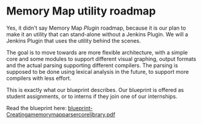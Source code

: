# Memory Map utility roadmap

Yes, it didn't say Memory Map _Plugin_ roadmap, because it is our plan to make it an utility that can stand-alone without a Jenkins Plugin.
We will a Jenkins Plugin that uses the utility behind the scenes.

The goal is to move towards are more flexible architecture, with a simple core and some modules to support different visual graphing, output formats and the actual parsing supporting different compilers.
The parsing is supposed to be done using lexical analysis in the future, to support more compilers with less effort.

This is exactly what our blueprint describes. Our blueprint is offered as student assignments, or to interns if they join one of our internships.

Read the blueprint here: [blueprint-Creatingamemorymapparsercorelibrary.pdf](blueprint-Creatingamemorymapparsercorelibrary.pdf)
